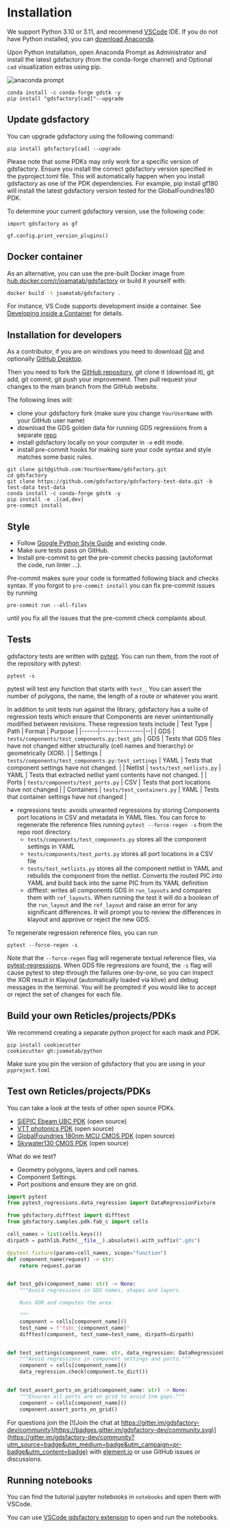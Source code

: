 # Installation

We support Python 3.10 or 3.11, and recommend [VSCode](https://code.visualstudio.com/) IDE. If you do not have Python installed, you can [download Anaconda](https://www.anaconda.com/download/).

Upon Python installation, open Anaconda Prompt as Administrator and install the latest gdsfactory (from the conda-forge channel) and Optional `cad` visualization extras using pip.

![anaconda prompt](https://i.imgur.com/eKk2bbs.png)


```
conda install -c conda-forge gdstk -y
pip install "gdsfactory[cad]"--upgrade
```

## Update gdsfactory

You can upgrade gdsfactory using the following command:

```
pip install gdsfactory[cad] --upgrade
```

Please note that some PDKs may only work for a specific version of gdsfactory. Ensure you install the correct gdsfactory version specified in the pyproject.toml file. This will automatically happen when you install gdsfactory as one of the PDK dependencies. For example, pip install gf180 will install the latest gdsfactory version tested for the GlobalFoundries180 PDK.

To determine your current gdsfactory version, use the following code:

```
import gdsfactory as gf

gf.config.print_version_plugins()
```

## Docker container

As an alternative, you can use the pre-built Docker image from [hub.docker.com/r/joamatab/gdsfactory](https://hub.docker.com/r/joamatab/gdsfactory) or build it yourself with:


```bash
docker build -t joamatab/gdsfactory .
```

For instance, VS Code supports development inside a container. See [Developing inside a Container](https://code.visualstudio.com/docs/devcontainers/containers) for details.

## Installation for developers

As a contributor, if you are on windows you need to download [Git](https://git-scm.com/download/win) and optionally [GitHub Desktop](https://desktop.github.com/).

Then you need to fork the [GitHub repository](https://github.com/gdsfactory/gdsfactory), git clone it (download it), git add, git commit, git push your improvement. Then pull request your changes to the main branch from the GitHub website.

The following lines will:

- clone your gdsfactory fork (make sure you change `YourUserName` with your GitHub user name)
- download the GDS golden data for running GDS regressions from a separate [repo](https://github.com/gdsfactory/gdsfactory-test-data/tree/test-data)
- install gdsfactory locally on your computer in `-e` edit mode.
- install pre-commit hooks for making sure your code syntax and style matches some basic rules.

```
git clone git@github.com:YourUserName/gdsfactory.git
cd gdsfactory
git clone https://github.com/gdsfactory/gdsfactory-test-data.git -b test-data test-data
conda install -c conda-forge gdstk -y
pip install -e .[cad,dev]
pre-commit install
```

## Style

- Follow [Google Python Style Guide](https://google.github.io/styleguide/pyguide.html) and existing code.
- Make sure tests pass on GitHub.
- Install pre-commit to get the pre-commit checks passing (autoformat the code, run linter ...).

Pre-commit makes sure your code is formatted following black and checks syntax.
If you forgot to `pre-commit install` you can fix pre-commit issues by running

```
pre-commit run --all-files
```

until you fix all the issues that the pre-commit check complaints about.

## Tests

gdsfactory tests are written with [pytest](https://docs.pytest.org/en/latest/contents.html). You can run them, from the root of the repository with pytest:

```shell
pytest -s
```

pytest will test any function that starts with `test_`. You can assert the number of polygons, the name, the length of a route or whatever you want.

In addition to unit tests run against the library, gdsfactory has a suite of regression tests which ensure that Components are never unintentionally modified between revisions. These regression tests include
| Test Type | Path | Format | Purpose |
|------|------|---------|--|
| GDS | `tests/components/test_components.py:test_gds` | GDS | Tests that GDS files have not changed either structurally (cell names and hierarchy) or geometrically (XOR). |
| Settings | `tests/components/test_components.py:test_settings` | YAML | Tests that component settings have not changed. |
| Netlist | `tests/test_netlists.py` | YAML | Tests that extracted netlist yaml contents have not changed. |
| Ports | `tests/components/test_ports.py` | CSV | Tests that port locations have not changed |
| Containers | `tests/test_containers.py` | YAML | Tests that container settings have not changed |

- regressions tests: avoids unwanted regressions by storing Components port locations in CSV and metadata in YAML files. You can force to regenerate the reference files running `pytest --force-regen -s` from the repo root directory.
  - `tests/components/test_components.py` stores all the component settings in YAML
  - `tests/components/test_ports.py` stores all port locations in a CSV file
  - `tests/test_netlists.py` stores all the component netlist in YAML and rebuilds the component from the netlist. Converts the routed PIC into YAML and build back into the same PIC from its YAML definition
  - difftest: writes all components GDS in `run_layouts` and compares them with `ref_layouts`. When running the test it will do a boolean of the `run_layout` and the `ref_layout` and raise an error for any significant differences. It will prompt you to review the differences in klayout and approve or reject the new GDS.

To regenerate regression reference files, you can run

```shell
pytest --force-regen -s
```

Note that the `--force-regen` flag will regenerate textual reference files, via [pytest-regressions](https://pytest-regressions.readthedocs.io/en/latest/overview.html). When GDS file regressions are found, the `-s` flag will cause pytest to step through the failures one-by-one, so you can inspect the XOR result in Klayout (automatically loaded via klive) and debug messages in the terminal. You will be prompted if you would like to accept or reject the set of changes for each file.

## Build your own Reticles/projects/PDKs

We recommend creating a separate python project for each mask and PDK.

```
pip install cookiecutter
cookiecutter gh:joamatab/python
```

Make sure you pin the version of gdsfactory that you are using in your `pyproject.toml`

## Test own Reticles/projects/PDKs

You can take a look at the tests of other open source PDKs.

- [SiEPIC Ebeam UBC PDK](https://gdsfactory.github.io/ubc) (open source)
- [VTT photonics PDK](https://gdsfactory.github.io/vtt) (open source)
- [GlobalFoundries 180nm MCU CMOS PDK](https://gdsfactory.github.io/gf180/) (open source)
- [Skywater130 CMOS PDK](https://gdsfactory.github.io/skywater130) (open source)

What do we test?

- Geometry polygons, layers and cell names.
- Component Settings.
- Port positions and ensure they are on grid.

```python
import pytest
from pytest_regressions.data_regression import DataRegressionFixture

from gdsfactory.difftest import difftest
from gdsfactory.samples.pdk.fab_c import cells

cell_names = list(cells.keys())
dirpath = pathlib.Path(__file__).absolute().with_suffix(".gds")

@pytest.fixture(params=cell_names, scope="function")
def component_name(request) -> str:
    return request.param


def test_gds(component_name: str) -> None:
    """Avoid regressions in GDS names, shapes and layers.

    Runs XOR and computes the area.

    """
    component = cells[component_name]()
    test_name = f"fabc_{component_name}"
    difftest(component, test_name=test_name, dirpath=dirpath)


def test_settings(component_name: str, data_regression: DataRegressionFixture) -> None:
    """Avoid regressions in component settings and ports."""
    component = cells[component_name]()
    data_regression.check(component.to_dict())


def test_assert_ports_on_grid(component_name: str) -> None:
    """Ensures all ports are on grid to avoid 1nm gaps."""
    component = cells[component_name]()
    component.assert_ports_on_grid()

```

For questions join the [![Join the chat at https://gitter.im/gdsfactory-dev/community](https://badges.gitter.im/gdsfactory-dev/community.svg)](https://gitter.im/gdsfactory-dev/community?utm_source=badge&utm_medium=badge&utm_campaign=pr-badge&utm_content=badge) with [element.io](https://element.io/download) or use GitHub issues or discussions.

## Running notebooks

You can find the tutorial jupyter notebooks in `notebooks` and open them with VSCode.

You can use [VSCode gdsfactory extension](https://marketplace.visualstudio.com/items?itemName=gdsfactory.gdsfactory) to open and run the notebooks.
